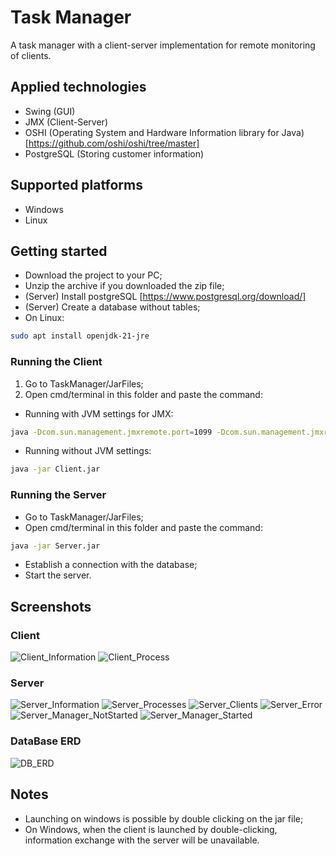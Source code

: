 # Task Manager
A task manager with a client-server implementation for remote monitoring of clients.
## Applied technologies
- Swing (GUI)
- JMX (Client-Server)
- OSHI (Operating System and Hardware Information library for Java) [https://github.com/oshi/oshi/tree/master]
- PostgreSQL (Storing customer information)

## Supported platforms
- Windows
- Linux

## Getting started
- Download the project to your PC;
- Unzip the archive if you downloaded the zip file;
- (Server) Install postgreSQL [https://www.postgresql.org/download/]
- (Server) Create a database without tables;
- On Linux:
```sh
sudo apt install openjdk-21-jre
```


### Running the Client
1. Go to TaskManager/JarFiles;
2. Open cmd/terminal in this folder and paste the command:
  - Running with JVM settings for JMX:
```sh
java -Dcom.sun.management.jmxremote.port=1099 -Dcom.sun.management.jmxremote.authenticate=false -Dcom.sun.management.jmxremote.ssl=false -jar Client.jar
```
  - Running without JVM settings:
```sh
java -jar Client.jar
```
### Running the Server
- Go to TaskManager/JarFiles;
- Open cmd/terminal in this folder and paste the command:
```sh
java -jar Server.jar
```
- Establish a connection with the database;
- Start the server.

## Screenshots
### Client
![Client_Information](Screenshots/Client_Information.png)
![Client_Process](Screenshots/Client_Process.png)

### Server
![Server_Information](Screenshots/Server_Information.png)
![Server_Processes](Screenshots/Server_Processes.png)
![Server_Clients](Screenshots/Server_Clients.png)
![Server_Error](Screenshots/Server_Error.png)
![Server_Manager_NotStarted](Screenshots/Server_Manager_NotStarted.png)
![Server_Manager_Started](Screenshots/Server_Manager_Started.png)

### DataBase ERD
![DB_ERD](Screenshots/DB_ERD.png)

## Notes
- Launching on windows is possible by double clicking on the jar file;
- On Windows, when the client is launched by double-clicking, information exchange with the server will be unavailable.
